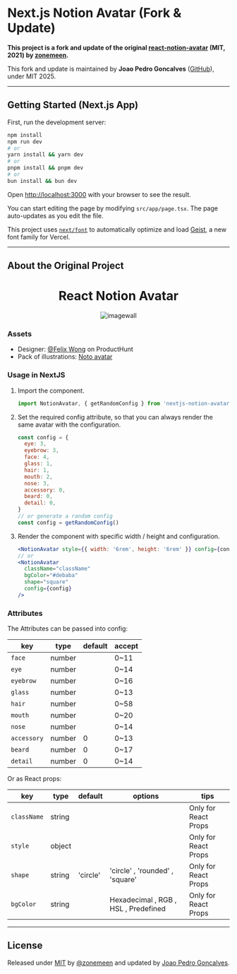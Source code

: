 # Next.js Notion Avatar (Fork & Update)

**This project is a fork and update of the original [react-notion-avatar](https://github.com/zonemeen/react-notion-avatar) (MIT, 2021) by [zonemeen](https://github.com/zonemeen).**

This fork and update is maintained by **Joao Pedro Goncalves** ([GitHub](https://github.com/JoaoSobral/nextjs-notion-avatar)), under MIT 2025.

---

## Getting Started (Next.js App)

First, run the development server:

```bash
npm install
npm run dev
# or
yarn install && yarn dev
# or
pnpm install && pnpm dev
# or
bun install && bun dev
```

Open [http://localhost:3000](http://localhost:3000) with your browser to see the result.

You can start editing the page by modifying `src/app/page.tsx`. The page auto-updates as you edit the file.

This project uses [`next/font`](https://nextjs.org/docs/app/building-your-application/optimizing/fonts) to automatically optimize and load [Geist](https://vercel.com/font), a new font family for Vercel.

---

## About the Original Project

<div align="center">
    <h1>React Notion Avatar</h1>
    <img src='https://cdn.jsdelivr.net/gh/zonemeen/static@master/img/example.gif' alt='imagewall' />
    <br/>
</div>

### Assets
- Designer: [@Felix Wong](https://www.producthunt.com/@felix12777) on ProductHunt
- Pack of illustrations: [Noto avatar](https://abstractlab.gumroad.com/l/noto-avatar)

### Usage in NextJS

1. Import the component.
   ```js
   import NotionAvatar, { getRandomConfig } from 'nextjs-notion-avatar'
   ```
2. Set the required config attribute, so that you can always render the same avatar with the configuration.
   ```js
   const config = {
     eye: 3,
     eyebrow: 3,
     face: 4,
     glass: 1,
     hair: 1,
     mouth: 2,
     nose: 3,
     accessory: 0,
     beard: 0,
     detail: 0,
   }
   // or generate a random config
   const config = getRandomConfig()
   ```
3. Render the component with specific width / height and configuration.
   ```jsx
   <NotionAvatar style={{ width: '6rem', height: '6rem' }} config={config} />
   // or
   <NotionAvatar
     className="className"
     bgColor="#debaba"
     shape="square"
     config={config}
   />
   ```

### Attributes

The Attributes can be passed into config:

| key         | type   | default | accept |
| ----------- | ------ | ------- | ------ |
| `face`      | number |         | 0~11   |
| `eye`       | number |         | 0~14   |
| `eyebrow`   | number |         | 0~16   |
| `glass`     | number |         | 0~13   |
| `hair`      | number |         | 0~58   |
| `mouth`     | number |         | 0~20   |
| `nose`      | number |         | 0~14   |
| `accessory` | number | 0       | 0~13   |
| `beard`     | number | 0       | 0~17   |
| `detail`    | number | 0       | 0~14   |

Or as React props:

| key         | type   | default  | options                              | tips                 |
| ----------- | ------ | -------- | ------------------------------------ | -------------------- |
| `className` | string |          |                                      | Only for React Props |
| `style`     | object |          |                                      | Only for React Props |
| `shape`     | string | 'circle' | 'circle' , 'rounded' , 'square'      | Only for React Props |
| `bgColor`   | string |          | Hexadecimal , RGB , HSL , Predefined | Only for React Props |

---

## License

Released under [MIT](/LICENSE) by [@zonemeen](https://github.com/zonemeen) and updated by [Joao Pedro Goncalves](https://github.com/JoaoSobral/nextjs-notion-avatar).